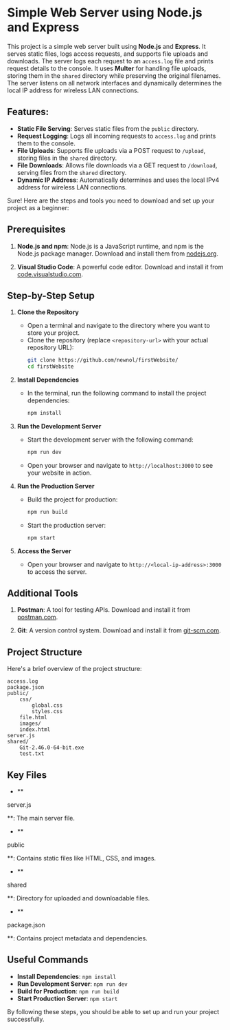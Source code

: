 # Simple Web Server using Node.js and Express

This project is a simple web server built using **Node.js** and **Express**. It serves static files, logs access requests, and supports file uploads and downloads. The server logs each request to an `access.log` file and prints request details to the console. It uses **Multer** for handling file uploads, storing them in the `shared` directory while preserving the original filenames. The server listens on all network interfaces and dynamically determines the local IP address for wireless LAN connections.

## Features:

- **Static File Serving**: Serves static files from the `public` directory.
- **Request Logging**: Logs all incoming requests to `access.log` and prints them to the console.
- **File Uploads**: Supports file uploads via a POST request to `/upload`, storing files in the `shared` directory.
- **File Downloads**: Allows file downloads via a GET request to `/download`, serving files from the `shared` directory.
- **Dynamic IP Address**: Automatically determines and uses the local IPv4 address for wireless LAN connections.

Sure! Here are the steps and tools you need to download and set up your project as a beginner:

## Prerequisites

1. **Node.js and npm**: Node.js is a JavaScript runtime, and npm is the Node.js package manager. Download and install them from [nodejs.org](https://nodejs.org/).

2. **Visual Studio Code**: A powerful code editor. Download and install it from [code.visualstudio.com](https://code.visualstudio.com/).

## Step-by-Step Setup

1. **Clone the Repository**
   - Open a terminal and navigate to the directory where you want to store your project.
   - Clone the repository (replace `<repository-url>` with your actual repository URL):
     ```sh
     git clone https://github.com/newnol/firstWebsite/
     cd firstWebsite
     ```

2. **Install Dependencies**
   - In the terminal, run the following command to install the project dependencies:
     ```sh
     npm install
     ```

3. **Run the Development Server**
   - Start the development server with the following command:
     ```sh
     npm run dev
     ```
   - Open your browser and navigate to `http://localhost:3000` to see your website in action.

4. **Run the Production Server**
   - Build the project for production:
     ```sh
     npm run build
     ```
   - Start the production server:
     ```sh
     npm start
     ```

5. **Access the Server**
   - Open your browser and navigate to `http://<local-ip-address>:3000` to access the server.

## Additional Tools

1. **Postman**: A tool for testing APIs. Download and install it from [postman.com](https://www.postman.com/).

2. **Git**: A version control system. Download and install it from [git-scm.com](https://git-scm.com/).

## Project Structure

Here's a brief overview of the project structure:

```
access.log
package.json
public/
	css/
		global.css
		styles.css
	file.html
	images/
	index.html
server.js
shared/
	Git-2.46.0-64-bit.exe
	test.txt
```

## Key Files

- **

server.js

**: The main server file.
- **

public

**: Contains static files like HTML, CSS, and images.
- **

shared

**: Directory for uploaded and downloadable files.
- **

package.json

**: Contains project metadata and dependencies.

## Useful Commands

- **Install Dependencies**: `npm install`
- **Run Development Server**: `npm run dev`
- **Build for Production**: `npm run build`
- **Start Production Server**: `npm start`

By following these steps, you should be able to set up and run your project successfully.
